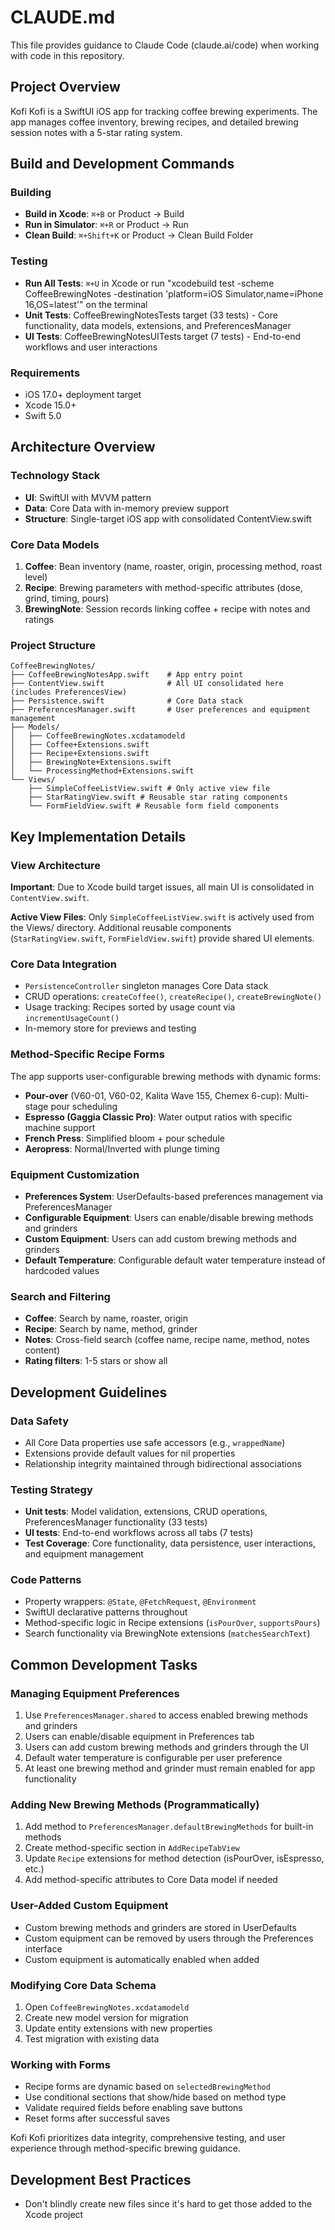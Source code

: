 # CLAUDE.md

This file provides guidance to Claude Code (claude.ai/code) when working with code in this repository.

## Project Overview

Kofi Kofi is a SwiftUI iOS app for tracking coffee brewing experiments. The app manages coffee inventory, brewing recipes, and detailed brewing session notes with a 5-star rating system.

## Build and Development Commands

### Building
- **Build in Xcode**: `⌘+B` or Product → Build
- **Run in Simulator**: `⌘+R` or Product → Run
- **Clean Build**: `⌘+Shift+K` or Product → Clean Build Folder

### Testing
- **Run All Tests**: `⌘+U` in Xcode or run "xcodebuild test -scheme CoffeeBrewingNotes -destination 'platform=iOS Simulator,name=iPhone 16,OS=latest'" on the terminal
- **Unit Tests**: CoffeeBrewingNotesTests target (33 tests) - Core functionality, data models, extensions, and PreferencesManager
- **UI Tests**: CoffeeBrewingNotesUITests target (7 tests) - End-to-end workflows and user interactions

### Requirements
- iOS 17.0+ deployment target
- Xcode 15.0+
- Swift 5.0

## Architecture Overview

### Technology Stack
- **UI**: SwiftUI with MVVM pattern
- **Data**: Core Data with in-memory preview support
- **Structure**: Single-target iOS app with consolidated ContentView.swift

### Core Data Models
1. **Coffee**: Bean inventory (name, roaster, origin, processing method, roast level)
2. **Recipe**: Brewing parameters with method-specific attributes (dose, grind, timing, pours)
3. **BrewingNote**: Session records linking coffee + recipe with notes and ratings

### Project Structure
```
CoffeeBrewingNotes/
├── CoffeeBrewingNotesApp.swift    # App entry point
├── ContentView.swift              # All UI consolidated here (includes PreferencesView)
├── Persistence.swift              # Core Data stack
├── PreferencesManager.swift       # User preferences and equipment management
├── Models/
│   ├── CoffeeBrewingNotes.xcdatamodeld
│   ├── Coffee+Extensions.swift
│   ├── Recipe+Extensions.swift
│   ├── BrewingNote+Extensions.swift
│   └── ProcessingMethod+Extensions.swift
└── Views/
    ├── SimpleCoffeeListView.swift # Only active view file
    ├── StarRatingView.swift # Reusable star rating components  
    └── FormFieldView.swift # Reusable form field components
```

## Key Implementation Details

### View Architecture
**Important**: Due to Xcode build target issues, all main UI is consolidated in `ContentView.swift`. 

**Active View Files**: Only `SimpleCoffeeListView.swift` is actively used from the Views/ directory. Additional reusable components (`StarRatingView.swift`, `FormFieldView.swift`) provide shared UI elements.

### Core Data Integration
- `PersistenceController` singleton manages Core Data stack
- CRUD operations: `createCoffee()`, `createRecipe()`, `createBrewingNote()`
- Usage tracking: Recipes sorted by usage count via `incrementUsageCount()`
- In-memory store for previews and testing

### Method-Specific Recipe Forms
The app supports user-configurable brewing methods with dynamic forms:
- **Pour-over** (V60-01, V60-02, Kalita Wave 155, Chemex 6-cup): Multi-stage pour scheduling
- **Espresso (Gaggia Classic Pro)**: Water output ratios with specific machine support
- **French Press**: Simplified bloom + pour schedule  
- **Aeropress**: Normal/Inverted with plunge timing

### Equipment Customization
- **Preferences System**: UserDefaults-based preferences management via PreferencesManager
- **Configurable Equipment**: Users can enable/disable brewing methods and grinders
- **Custom Equipment**: Users can add custom brewing methods and grinders
- **Default Temperature**: Configurable default water temperature instead of hardcoded values

### Search and Filtering
- **Coffee**: Search by name, roaster, origin
- **Recipe**: Search by name, method, grinder
- **Notes**: Cross-field search (coffee name, recipe name, method, notes content)
- **Rating filters**: 1-5 stars or show all

## Development Guidelines

### Data Safety
- All Core Data properties use safe accessors (e.g., `wrappedName`)
- Extensions provide default values for nil properties
- Relationship integrity maintained through bidirectional associations

### Testing Strategy
- **Unit tests**: Model validation, extensions, CRUD operations, PreferencesManager functionality (33 tests)
- **UI tests**: End-to-end workflows across all tabs (7 tests)
- **Test Coverage**: Core functionality, data persistence, user interactions, and equipment management

### Code Patterns
- Property wrappers: `@State`, `@FetchRequest`, `@Environment`
- SwiftUI declarative patterns throughout
- Method-specific logic in Recipe extensions (`isPourOver`, `supportsPours`)
- Search functionality via BrewingNote extensions (`matchesSearchText`)

## Common Development Tasks

### Managing Equipment Preferences
1. Use `PreferencesManager.shared` to access enabled brewing methods and grinders
2. Users can enable/disable equipment in Preferences tab
3. Users can add custom brewing methods and grinders through the UI
4. Default water temperature is configurable per user preference
5. At least one brewing method and grinder must remain enabled for app functionality

### Adding New Brewing Methods (Programmatically)
1. Add method to `PreferencesManager.defaultBrewingMethods` for built-in methods
2. Create method-specific section in `AddRecipeTabView` 
3. Update `Recipe` extensions for method detection (isPourOver, isEspresso, etc.)
4. Add method-specific attributes to Core Data model if needed

### User-Added Custom Equipment
- Custom brewing methods and grinders are stored in UserDefaults
- Custom equipment can be removed by users through the Preferences interface
- Custom equipment is automatically enabled when added

### Modifying Core Data Schema
1. Open `CoffeeBrewingNotes.xcdatamodeld`
2. Create new model version for migration
3. Update entity extensions with new properties
4. Test migration with existing data

### Working with Forms
- Recipe forms are dynamic based on `selectedBrewingMethod`
- Use conditional sections that show/hide based on method type
- Validate required fields before enabling save buttons
- Reset forms after successful saves

Kofi Kofi prioritizes data integrity, comprehensive testing, and user experience through method-specific brewing guidance.

## Development Best Practices

- Don't blindly create new files since it's hard to get those added to the Xcode project
